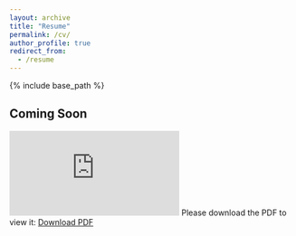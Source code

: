 ```yaml
---
layout: archive
title: "Resume"
permalink: /cv/
author_profile: true
redirect_from:
  - /resume
---
```


{% include base_path %}

## Coming Soon

<embed src="https://blaineayotte.github.io/test.pdf">
Please download the PDF to view it: <a href="https://blaineayotte.github.io/test.pdf">Download PDF
</a>
</embed>
